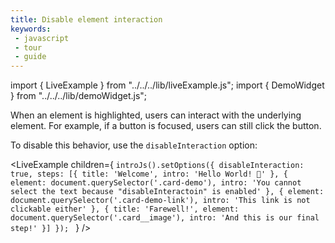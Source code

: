 ```yaml
---
title: Disable element interaction
keywords:
 - javascript
 - tour
 - guide
---
```


import { LiveExample } from "../../../lib/liveExample.js";
import { DemoWidget } from "../../../lib/demoWidget.js";

When an element is highlighted, users can interact with the underlying element. For example, if a button is focused, users can still click the button.

To disable this behavior, use the `disableInteraction` option:

<LiveExample children={
`introJs().setOptions({
  disableInteraction: true,
  steps: [{
    title: 'Welcome',
    intro: 'Hello World! 👋'
  },
  {
    element: document.querySelector('.card-demo'),
    intro: 'You cannot select the text because "disableInteractoin" is enabled'
  },
  {
    element: document.querySelector('.card-demo-link'),
    intro: 'This link is not clickable either'
  },
  {
    title: 'Farewell!',
    element: document.querySelector('.card__image'),
    intro: 'And this is our final step!'
  }]
});
`
} />

<br/>

<DemoWidget></DemoWidget>
